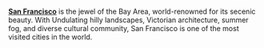 <html>
<html>
<head> 
  <b><title>My Travels Web</title></b><br>
</head>
<body>
<TAG ATTR="http://www.mytravelsweb.com/"San Francisco </TAG>
<b><a href="http://www.mytravelsweb.com/">San Francisco</a></b> is the jewel of the Bay Area, world-renowned for its secenic beauty.  With Undulating hilly landscapes, Victorian architecture, summer fog, and diverse cultural community, San Francisco is one of the most visited cities in the world.
</body>
</html>
</html>
